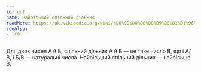 ```yaml
---
id: gcf
name: Найбільший спільний дільник
readMore: https://uk.wikipedia.org/wiki/%D0%9D%D0%B0%D0%B9%D0%B1%D1%96%D0%BB%D1%8C%D1%88%D0%B8%D0%B9_%D1%81%D0%BF%D1%96%D0%BB%D1%8C%D0%BD%D0%B8%D0%B9_%D0%B4%D1%96%D0%BB%D1%8C%D0%BD%D0%B8%D0%BA
seeAlso:
- lcm
---
```


Для двох чисел А й Б, спільний дільник А й Б — це таке число В, що і А/В, і Б/В — натуральні числа. Найбільший спільний дільник — найбільше В.
